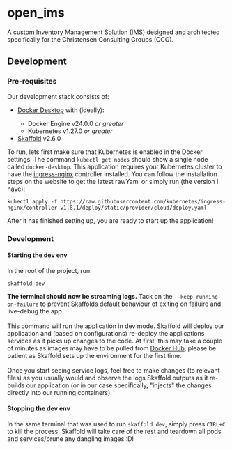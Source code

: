 # open_ims
A custom Inventory Management Solution (IMS) designed and architected specifically for the Christensen Consulting Groups (CCG).

## Development
### Pre-requisites
Our development stack consists of:
<ul>
  <li><a href="https://docs.docker.com/desktop/">Docker Desktop</a> with (ideally):</li>
  <ul>
    <li>Docker Engine v24.0.0 <em>or greater</em></li>
    <li>Kubernetes v1.27.0 <em>or greater</em></li>
  </ul>
  <li><a href="https://skaffold.dev/">Skaffold</a> v2.6.0 </li>
</ul>

To run, lets first make sure that Kubernetes is enabled in the Docker settings. The command ```kubectl get nodes``` should show a single node called ```docker-desktop```.
This application requires your Kubernetes cluster to have the <a href="https://kubernetes.github.io/ingress-nginx/deploy/#quick-start">ingress-nginx</a> controller installed. You can follow the installation steps on the website to get the latest rawYaml or simply run (the version I have):
```
kubectl apply -f https://raw.githubusercontent.com/kubernetes/ingress-nginx/controller-v1.8.1/deploy/static/provider/cloud/deploy.yaml
```
After it has finished setting up, you are ready to start up the application!

### Development
#### Starting the dev env
In the root of the project, run:
```
skaffold dev
```
<strong>The terminal should now be streaming logs.</strong> Tack on the ```--keep-running-on-failure``` to prevent Skaffolds default behaviour of exiting on failuire and live-debug the app.
<br/>
<br/>
This command will run the application in dev mode. Skaffold will deploy our application and (based on configurations) re-deploy the applications services as it picks up changes to the code. At first, this may take a couple of minutes as images may have to be pulled from <a href="https://hub.docker.com/">Docker Hub</a>, please be patient as Skaffold sets up the environment for the first time.
<br/>
<br/>
Once you start seeing service logs, feel free to make changes (to relevant files) as you usually would and observe the logs Skaffold outputs as it re-builds our application (or in our case specifically, "injects" the changes directly into our running containers). 
#### Stopping the dev env
In the same terminal that was used to run ```skaffold dev```, simply press ```CTRL+C``` to kill the process. Skaffold will take care of the rest and teardown all pods and services/prune any dangling images :D!

